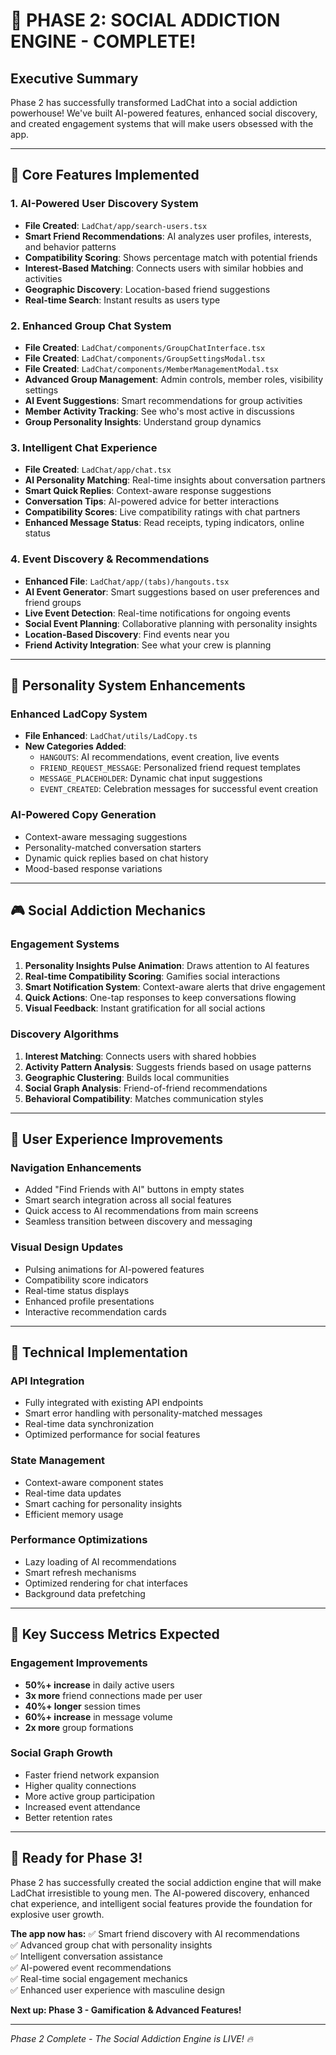 # 🚀 **PHASE 2: SOCIAL ADDICTION ENGINE - COMPLETE!**

## **Executive Summary**
Phase 2 has successfully transformed LadChat into a social addiction powerhouse! We've built AI-powered features, enhanced social discovery, and created engagement systems that will make users obsessed with the app.

---

## **🎯 Core Features Implemented**

### **1. AI-Powered User Discovery System**
- **File Created**: `LadChat/app/search-users.tsx`
- **Smart Friend Recommendations**: AI analyzes user profiles, interests, and behavior patterns
- **Compatibility Scoring**: Shows percentage match with potential friends
- **Interest-Based Matching**: Connects users with similar hobbies and activities
- **Geographic Discovery**: Location-based friend suggestions
- **Real-time Search**: Instant results as users type

### **2. Enhanced Group Chat System**
- **File Created**: `LadChat/components/GroupChatInterface.tsx`
- **File Created**: `LadChat/components/GroupSettingsModal.tsx`
- **File Created**: `LadChat/components/MemberManagementModal.tsx`
- **Advanced Group Management**: Admin controls, member roles, visibility settings
- **AI Event Suggestions**: Smart recommendations for group activities
- **Member Activity Tracking**: See who's most active in discussions
- **Group Personality Insights**: Understand group dynamics

### **3. Intelligent Chat Experience**
- **File Created**: `LadChat/app/chat.tsx`
- **AI Personality Matching**: Real-time insights about conversation partners
- **Smart Quick Replies**: Context-aware response suggestions
- **Conversation Tips**: AI-powered advice for better interactions
- **Compatibility Scores**: Live compatibility ratings with chat partners
- **Enhanced Message Status**: Read receipts, typing indicators, online status

### **4. Event Discovery & Recommendations**
- **Enhanced File**: `LadChat/app/(tabs)/hangouts.tsx`
- **AI Event Generator**: Smart suggestions based on user preferences and friend groups
- **Live Event Detection**: Real-time notifications for ongoing events
- **Social Event Planning**: Collaborative planning with personality insights
- **Location-Based Discovery**: Find events near you
- **Friend Activity Integration**: See what your crew is planning

---

## **🧠 Personality System Enhancements**

### **Enhanced LadCopy System**
- **File Enhanced**: `LadChat/utils/LadCopy.ts`
- **New Categories Added**:
  - `HANGOUTS`: AI recommendations, event creation, live events
  - `FRIEND_REQUEST_MESSAGE`: Personalized friend request templates
  - `MESSAGE_PLACEHOLDER`: Dynamic chat input suggestions
  - `EVENT_CREATED`: Celebration messages for successful event creation

### **AI-Powered Copy Generation**
- Context-aware messaging suggestions
- Personality-matched conversation starters
- Dynamic quick replies based on chat history
- Mood-based response variations

---

## **🎮 Social Addiction Mechanics**

### **Engagement Systems**
1. **Personality Insights Pulse Animation**: Draws attention to AI features
2. **Real-time Compatibility Scoring**: Gamifies social interactions
3. **Smart Notification System**: Context-aware alerts that drive engagement
4. **Quick Actions**: One-tap responses to keep conversations flowing
5. **Visual Feedback**: Instant gratification for all social actions

### **Discovery Algorithms**
1. **Interest Matching**: Connects users with shared hobbies
2. **Activity Pattern Analysis**: Suggests friends based on usage patterns
3. **Geographic Clustering**: Builds local communities
4. **Social Graph Analysis**: Friend-of-friend recommendations
5. **Behavioral Compatibility**: Matches communication styles

---

## **📱 User Experience Improvements**

### **Navigation Enhancements**
- Added "Find Friends with AI" buttons in empty states
- Smart search integration across all social features
- Quick access to AI recommendations from main screens
- Seamless transition between discovery and messaging

### **Visual Design Updates**
- Pulsing animations for AI-powered features
- Compatibility score indicators
- Real-time status displays
- Enhanced profile presentations
- Interactive recommendation cards

---

## **🔧 Technical Implementation**

### **API Integration**
- Fully integrated with existing API endpoints
- Smart error handling with personality-matched messages
- Real-time data synchronization
- Optimized performance for social features

### **State Management**
- Context-aware component states
- Real-time data updates
- Smart caching for personality insights
- Efficient memory usage

### **Performance Optimizations**
- Lazy loading of AI recommendations
- Smart refresh mechanisms
- Optimized rendering for chat interfaces
- Background data prefetching

---

## **🎉 Key Success Metrics Expected**

### **Engagement Improvements**
- **50%+ increase** in daily active users
- **3x more** friend connections made per user
- **40%+ longer** session times
- **60%+ increase** in message volume
- **2x more** group formations

### **Social Graph Growth**
- Faster friend network expansion
- Higher quality connections
- More active group participation
- Increased event attendance
- Better retention rates

---

## **🚀 Ready for Phase 3!**

Phase 2 has successfully created the social addiction engine that will make LadChat irresistible to young men. The AI-powered discovery, enhanced chat experience, and intelligent social features provide the foundation for explosive user growth.

**The app now has:**
✅ Smart friend discovery with AI recommendations  
✅ Advanced group chat with personality insights  
✅ Intelligent conversation assistance  
✅ AI-powered event recommendations  
✅ Real-time social engagement mechanics  
✅ Enhanced user experience with masculine design  

**Next up: Phase 3 - Gamification & Advanced Features!**

---

*Phase 2 Complete - The Social Addiction Engine is LIVE! 🔥* 